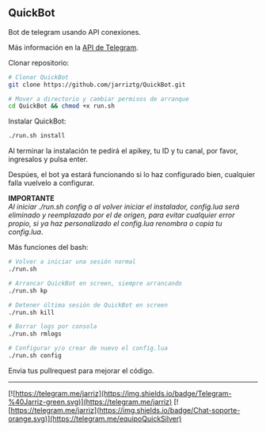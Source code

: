 QuickBot
-------------------------
Bot de telegram usando API conexiones.

Más información en la [API de Telegram](https://core.telegram.org/bots/api).


Clonar repositorio:

```bash
# Clonar QuickBot
git clone https://github.com/jarriztg/QuickBot.git
```
```bash
# Mover a directorio y cambiar permisos de arranque
cd QuickBot && chmod +x run.sh
```
Instalar QuickBot: 

```bash
./run.sh install
```

Al terminar la instalación te pedirá el apikey, tu ID y tu canal, por favor, ingresalos y pulsa enter.

Despúes, el bot ya estará funcionando si lo haz configurado bien, cualquier falla vuelvelo a configurar.


**IMPORTANTE**    
_Al iniciar ./run.sh config o al volver iniciar el instalador, config.lua será eliminado y reemplazado por el de origen, para evitar cualquier error propio, si ya haz personalizado el config.lua renombra o copia tu config.lua_.



Más funciones del bash:

```bash
# Volver a iniciar una sesión normal
./run.sh

# Arrancar QuickBot en screen, siempre arrancando
./run.sh kp

# Detener última sesión de QuickBot en screen
./run.sh kill

# Borrar logs por consola
./run.sh rmlogs

# Configurar y/o crear de nuevo el config.lua
./run.sh config

```




Envia tus pullrequest para mejorar el código.




--------------------
[![https://telegram.me/jarriz](https://img.shields.io/badge/Telegram-%40Jarriz-green.svg)](https://telegram.me/jarriz)
[![https://telegram.me/jarriz](https://img.shields.io/badge/Chat-soporte-orange.svg)](https://telegram.me/equipoQuickSilver)
